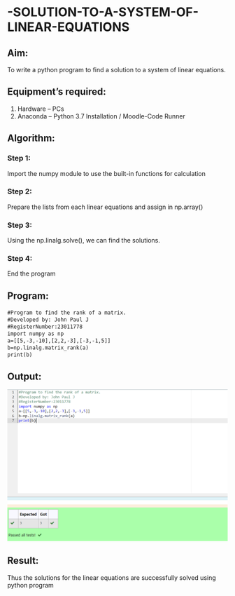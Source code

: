 # -SOLUTION-TO-A-SYSTEM-OF-LINEAR-EQUATIONS
## Aim:
To write a python program to find a solution to a system of linear equations.
## Equipment’s required:
1. 	Hardware – PCs
2. 	Anaconda – Python 3.7 Installation / Moodle-Code Runner
## Algorithm:
### Step 1: 
Import the numpy module to use the built-in functions for calculation
### Step 2: 
Prepare the lists from each linear equations and assign in np.array()
### Step 3: 
Using the np.linalg.solve(), we can find the solutions.
### Step 4: 
End the program
## Program:
```
#Program to find the rank of a matrix.
#Developed by: John Paul J
#RegisterNumber:23011778
import numpy as np
a=[[5,-3,-10],[2,2,-3],[-3,-1,5]]
b=np.linalg.matrix_rank(a)
print(b)
```

## Output:
![output](/Screenshot%202023-11-24%20233310%20-%20Copy.png)
## Result: 
Thus the solutions for the linear equations are successfully solved using python program

